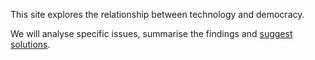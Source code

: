 This site explores the relationship between technology and democracy.

We will analyse specific issues, summarise the findings and 
<a href="actions">suggest solutions</a>.

